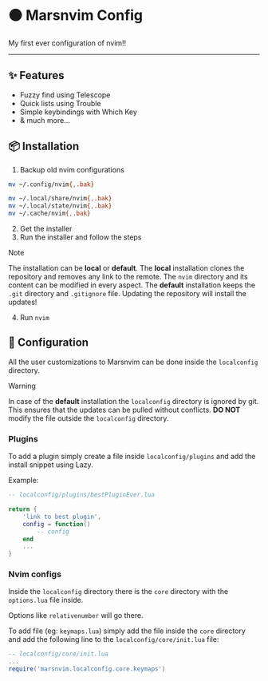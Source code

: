 # 🟠 Marsnvim Config

My first ever configuration of nvim!!

---

## ✨ Features

- Fuzzy find using Telescope
- Quick lists using Trouble
- Simple keybindings with Which Key
- & much more...

## 📦 Installation

1. Backup old nvim configurations

```bash
mv ~/.config/nvim{,.bak}
```

```bash
mv ~/.local/share/nvim{,.bak}
mv ~/.local/state/nvim{,.bak}
mv ~/.cache/nvim{,.bak}
```

2. Get the installer
3. Run the installer and follow the steps

> [!NOTE]
> The installation can be **local** or **default**.
> The **local** installation clones the repository and removes any link to the
> remote.
> The `nvim` directory and its content can be modified in every aspect.
> The **default** installation keeps the `.git` directory and `.gitignore` file.
> Updating the repository will install the updates!

4. Run `nvim`

## 🚀 Configuration

All the user customizations to Marsnvim can be done inside the `localconfig`
directory.

> [!WARNING]
> In case of the **default** installation the `localconfig` directory is ignored
> by git. This ensures that the updates can be pulled without conflicts.
> **DO NOT** modify the file outside the `localconfig` directory.

### Plugins

To add a plugin simply create a file inside `localconfig/plugins` and add the
install snippet using Lazy.

Example:

```lua
-- localconfig/plugins/bestPluginEver.lua

return {
    'link to best plugin',
    config = function()
        -- config
    end
    ...
}
```

### Nvim configs

Inside the `localconfig` directory there is the `core` directory with the
`options.lua` file inside.

Options like `relativenumber` will go there.

To add file (eg: `keymaps.lua`) simply add the file inside the `core` directory
and add the following line to the `localconfig/core/init.lua` file:

```lua
-- localconfig/core/init.lua
...
require('marsnvim.localconfig.core.keymaps')
```
